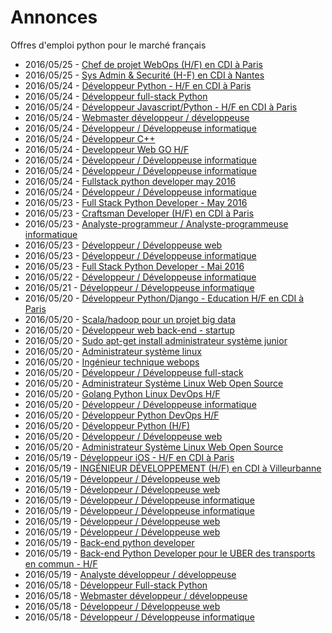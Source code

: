 # Annonces

Offres d'emploi python pour le marché français

* 2016/05/25 - [Chef de projet WebOps (H/F) en CDI à Paris](http://pyjobs.fr/job/2019/chef-de-projet-webops-h-f-en-cdi-a-paris "Chef de projet WebOps (H/F) en CDI à Paris")
* 2016/05/25 - [Sys Admin & Securité (H-F) en CDI à Nantes](http://pyjobs.fr/job/2015/sys-admin-securite-h-f-en-cdi-a-nantes "Sys Admin & Securité (H-F) en CDI à Nantes")
* 2016/05/24 - [Développeur Python - H/F en CDI à Paris](http://pyjobs.fr/job/2003/developpeur-python-h-f-en-cdi-a-paris "Développeur Python - H/F en CDI à Paris")
* 2016/05/24 - [Développeur full-stack Python](http://pyjobs.fr/job/2017/developpeur-full-stack-python "Développeur full-stack Python")
* 2016/05/24 - [Développeur Javascript/Python - H/F en CDI à Paris](http://pyjobs.fr/job/2000/developpeur-javascript-python-h-f-en-cdi-a-paris "Développeur Javascript/Python - H/F en CDI à Paris")
* 2016/05/24 - [Webmaster développeur / développeuse](http://pyjobs.fr/job/2002/webmaster-developpeur-developpeuse "Webmaster développeur / développeuse")
* 2016/05/24 - [Développeur / Développeuse informatique](http://pyjobs.fr/job/2014/developpeur-developpeuse-informatique "Développeur / Développeuse informatique")
* 2016/05/24 - [Développeur C++](http://pyjobs.fr/job/1999/developpeur-c "Développeur C++")
* 2016/05/24 - [Developpeur Web GO H/F](http://pyjobs.fr/job/2005/developpeur-web-go-h-f "Developpeur Web GO H/F")
* 2016/05/24 - [Développeur / Développeuse informatique](http://pyjobs.fr/job/2012/developpeur-developpeuse-informatique "Développeur / Développeuse informatique")
* 2016/05/24 - [Développeur / Développeuse informatique](http://pyjobs.fr/job/2013/developpeur-developpeuse-informatique "Développeur / Développeuse informatique")
* 2016/05/24 - [Fullstack python developer may 2016](http://pyjobs.fr/job/2001/fullstack-python-developer-may-2016 "Fullstack python developer may 2016")
* 2016/05/24 - [Développeur / Développeuse informatique](http://pyjobs.fr/job/2016/developpeur-developpeuse-informatique "Développeur / Développeuse informatique")
* 2016/05/23 - [Full Stack Python Developer - May 2016](http://pyjobs.fr/job/1998/full-stack-python-developer-may-2016 "Full Stack Python Developer - May 2016")
* 2016/05/23 - [Craftsman Developer (H/F) en CDI à Paris](http://pyjobs.fr/job/1996/craftsman-developer-h-f-en-cdi-a-paris "Craftsman Developer (H/F) en CDI à Paris")
* 2016/05/23 - [Analyste-programmeur / Analyste-programmeuse informatique](http://pyjobs.fr/job/2020/analyste-programmeur-analyste-programmeuse-informatique "Analyste-programmeur / Analyste-programmeuse informatique")
* 2016/05/23 - [Développeur / Développeuse web](http://pyjobs.fr/job/1997/developpeur-developpeuse-web "Développeur / Développeuse web")
* 2016/05/23 - [Développeur / Développeuse informatique](http://pyjobs.fr/job/2006/developpeur-developpeuse-informatique "Développeur / Développeuse informatique")
* 2016/05/23 - [Full Stack Python Developer - Mai 2016](http://pyjobs.fr/job/1995/full-stack-python-developer-mai-2016 "Full Stack Python Developer - Mai 2016")
* 2016/05/22 - [Développeur / Développeuse informatique](http://pyjobs.fr/job/1993/developpeur-developpeuse-informatique "Développeur / Développeuse informatique")
* 2016/05/21 - [Développeur / Développeuse informatique](http://pyjobs.fr/job/1991/developpeur-developpeuse-informatique "Développeur / Développeuse informatique")
* 2016/05/20 - [Développeur Python/Django - Education H/F en CDI à Paris](http://pyjobs.fr/job/1985/developpeur-python-django-education-h-f-en-cdi-a-paris "Développeur Python/Django - Education H/F en CDI à Paris")
* 2016/05/20 - [Scala/hadoop pour un projet big data](http://pyjobs.fr/job/1976/scala-hadoop-pour-un-projet-big-data "Scala/hadoop pour un projet big data")
* 2016/05/20 - [Développeur web back-end - startup](http://pyjobs.fr/job/1981/developpeur-web-back-end-startup "Développeur web back-end - startup")
* 2016/05/20 - [Sudo apt-get install administrateur système junior](http://pyjobs.fr/job/1980/sudo-apt-get-install-administrateur-systeme-junior "Sudo apt-get install administrateur système junior")
* 2016/05/20 - [Administrateur système linux](http://pyjobs.fr/job/1979/administrateur-systeme-linux "Administrateur système linux")
* 2016/05/20 - [Ingénieur technique webops](http://pyjobs.fr/job/1978/ingenieur-technique-webops "Ingénieur technique webops")
* 2016/05/20 - [Développeur / Développeuse full-stack](http://pyjobs.fr/job/1988/developpeur-developpeuse-full-stack "Développeur / Développeuse full-stack")
* 2016/05/20 - [Administrateur Système Linux Web Open Source](http://pyjobs.fr/job/1983/administrateur-systeme-linux-web-open-source "Administrateur Système Linux Web Open Source")
* 2016/05/20 - [Golang Python Linux DevOps H/F](http://pyjobs.fr/job/1975/golang-python-linux-devops-h-f "Golang Python Linux DevOps H/F")
* 2016/05/20 - [Développeur / Développeuse informatique](http://pyjobs.fr/job/2008/developpeur-developpeuse-informatique "Développeur / Développeuse informatique")
* 2016/05/20 - [Développeur Python DevOps H/F](http://pyjobs.fr/job/1977/developpeur-python-devops-h-f "Développeur Python DevOps H/F")
* 2016/05/20 - [Développeur Python (H/F)](http://pyjobs.fr/job/1986/developpeur-python-h-f "Développeur Python (H/F)")
* 2016/05/20 - [Développeur / Développeuse web](http://pyjobs.fr/job/2007/developpeur-developpeuse-web "Développeur / Développeuse web")
* 2016/05/20 - [Administrateur Système Linux Web Open Source](http://pyjobs.fr/job/1982/administrateur-systeme-linux-web-open-source "Administrateur Système Linux Web Open Source")
* 2016/05/19 - [Développeur iOS - H/F en CDI à Paris](http://pyjobs.fr/job/1968/developpeur-ios-h-f-en-cdi-a-paris "Développeur iOS - H/F en CDI à Paris")
* 2016/05/19 - [INGÉNIEUR DÉVELOPPEMENT (H/F) en CDI à Villeurbanne](http://pyjobs.fr/job/1966/ingenieur-developpement-h-f-en-cdi-a-villeurbanne "INGÉNIEUR DÉVELOPPEMENT (H/F) en CDI à Villeurbanne")
* 2016/05/19 - [Développeur / Développeuse web](http://pyjobs.fr/job/2010/developpeur-developpeuse-web "Développeur / Développeuse web")
* 2016/05/19 - [Développeur / Développeuse web](http://pyjobs.fr/job/2009/developpeur-developpeuse-web "Développeur / Développeuse web")
* 2016/05/19 - [Développeur / Développeuse informatique](http://pyjobs.fr/job/1990/developpeur-developpeuse-informatique "Développeur / Développeuse informatique")
* 2016/05/19 - [Développeur / Développeuse informatique](http://pyjobs.fr/job/1989/developpeur-developpeuse-informatique "Développeur / Développeuse informatique")
* 2016/05/19 - [Développeur / Développeuse web](http://pyjobs.fr/job/2011/developpeur-developpeuse-web "Développeur / Développeuse web")
* 2016/05/19 - [Développeur / Développeuse web](http://pyjobs.fr/job/2004/developpeur-developpeuse-web "Développeur / Développeuse web")
* 2016/05/19 - [Back-end python developer](http://pyjobs.fr/job/1969/back-end-python-developer "Back-end python developer")
* 2016/05/19 - [Back-end Python Developer pour le UBER des transports en commun - H/F](http://pyjobs.fr/job/1967/back-end-python-developer-pour-le-uber-des-transports-en-commun-h-f "Back-end Python Developer pour le UBER des transports en commun - H/F")
* 2016/05/19 - [Analyste développeur / développeuse](http://pyjobs.fr/job/1987/analyste-developpeur-developpeuse "Analyste développeur / développeuse")
* 2016/05/18 - [Développeur Full-stack Python](http://pyjobs.fr/job/1960/developpeur-full-stack-python "Développeur Full-stack Python")
* 2016/05/18 - [Webmaster développeur / développeuse](http://pyjobs.fr/job/1984/webmaster-developpeur-developpeuse "Webmaster développeur / développeuse")
* 2016/05/18 - [Développeur / Développeuse web](http://pyjobs.fr/job/1972/developpeur-developpeuse-web "Développeur / Développeuse web")
* 2016/05/18 - [Développeur / Développeuse informatique](http://pyjobs.fr/job/1958/developpeur-developpeuse-informatique "Développeur / Développeuse informatique")

